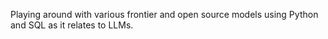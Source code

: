Playing around with various frontier and open source models using Python and SQL as it relates to LLMs.

